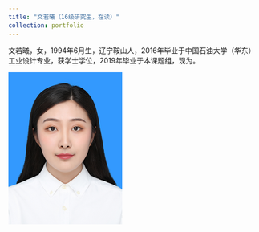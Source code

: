 ```yaml
---
title: "文若曦（16级研究生，在读）"
collection: portfolio
---
```


文若曦，女，1994年6月生，辽宁鞍山人，2016年毕业于中国石油大学（华东）工业设计专业，获学士学位，2019年毕业于本课题组，现为。

![](/images/wenruoxi.png)